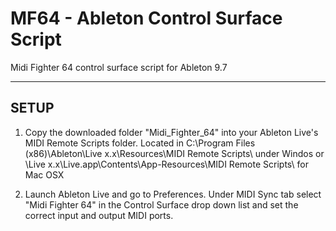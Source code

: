 # MF64 - Ableton Control Surface Script
Midi Fighter 64 control surface script for Ableton 9.7

-----
SETUP
-----

1. Copy the downloaded folder "Midi_Fighter_64" into your Ableton Live's MIDI Remote Scripts folder. 
Located in C:\Program Files (x86)\Ableton\Live x.x\Resources\MIDI Remote Scripts\ under Windos or
\Live x.x\Live.app\Contents\App-Resources\MIDI Remote Scripts\ for Mac OSX

2. Launch Ableton Live and go to Preferences. Under MIDI Sync tab select "Midi Fighter 64" in the Control Surface drop down list and set the correct input and output MIDI ports.
